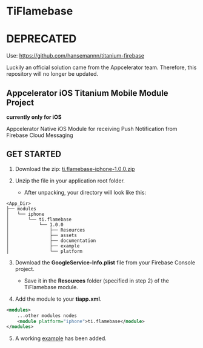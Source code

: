 # TiFlamebase 

# DEPRECATED

Use: https://github.com/hansemannn/titanium-firebase

Luckily an official solution came from the Appcelerator team. Therefore, this repository will no longer be updated.

## Appcelerator iOS Titanium Mobile Module Project

**currently only for iOS**

Appcelerator Native iOS Module for receiving Push Notification from Firebase Cloud Messaging

## GET STARTED

1. Download the zip: [ti.flamebase-iphone-1.0.0.zip](https://github.com/asyncerror/TiFlamebase/blob/master/iphone/ti.flamebase-iphone-1.0.0.zip)

2. Unzip the file in your application root folder.
	- After unpacking, your directory will look like this:

```
<App_Dir>
├── modules
│   └── iphone
│       └── ti.flamebase
│           └── 1.0.0
│               ├── Resources
│               ├── assets
│               ├── documentation
│               ├── example
│               └── platform
```
	
3. Download the **GoogleService-Info.plist** file from your Firebase Console project.
	- Save it in the **Resources** folder (specified in step 2) of the TiFlamebase module.

4. Add the module to your **tiapp.xml**.

```xml
<modules>
	...other modules nodes
	<module platform="iphone">ti.flamebase</module>                                                                                                                        
</modules>
```

5. A working [example](https://github.com/asyncerror/TiFlamebase/tree/master/example) has been added.


